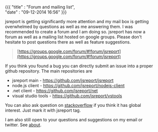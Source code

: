 ﻿{{{
    "title"    : "Forum and mailing list",  
    "date"     : "09-12-2014 16:56"
}}}

jsreport is getting significantly more attention and my mail box is getting overwhelmed by questions as well as me answering them. I was recommended to create a forum and I am doing so. jsreport has now a forum as well as a mailing list hosted on google groups. Please don't hesitate to post questions there as well as feature suggestions.

> [https://groups.google.com/forum/#!forum/jsreport](https://groups.google.com/forum/#!forum/jsreport)

If you think you found a bug you can directly submit an issue into a proper github repository. The main repositories are

- jsreport main - https://github.com/jsreport/jsreport
- node.js client - https://github.com/jsreport/nodejs-client
- .net client - https://github.com/jsreport/net 
- visual studio tools - https://github.com/jsreport/vstools

You can also ask question on [stackoverflow](https://stackoverflow.com/) if you think it has global interest. Just mark it with jsreport tag.

I am also still open to your questions and suggestions on my email or twitter. See [about](http://jsreport.net/about).